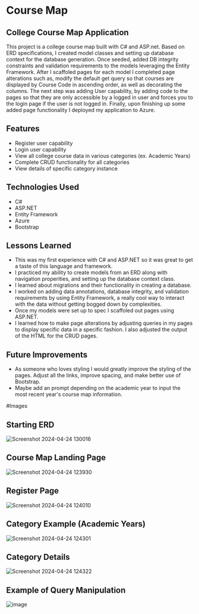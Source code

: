 # Course Map

## College Course Map Application
This project is a college course map built with C# and ASP.net. Based on ERD specifications, I created model classes and setting up database context for the database generation. Once seeded, added DB integrity constraints and validation requirements to the models leveraging the Entity Framework. After I scaffoled pages for each model I completed page alterations such as, modify the default get query so that courses are displayed by Course Code in ascending order, as well as decorating the columns. The next step was adding User capability, by adding code to the pages so that they are only accessible by a logged in user and forces you to the login page if the user is not logged in. Finally, upon finishing up some added page functionality I deployed my application to Azure.

 ## Features 
- Register user capability
- Login user capability
- View all college course data in various categories (ex. Academic Years)
- Complete CRUD functionality for all categories
- View details of specific category instance

## Technologies Used
- C#
- ASP.NET
- Entity Framework
- Azure
- Bootstrap
 
## Lessons Learned
- This was my first experience with C# and ASP.NET so it was great to get a taste of this language and framework.
- I practiced my ability to create models from an ERD along with navigation properities, and setting up the database context class.
- I learned about migrations and their functionality in creating a database.
- I worked on adding data annotations, database integrity, and validation requirements by using Entity Framework, a really cool way to interact with the data without getting bogged down by complexities.
- Once my models were set up to spec I scaffoled out pages using ASP.NET.
- I learned how to make page alterations by adjusting queries in my pages to display specific data in a specific fashion. I also adjusted the output of the HTML for the CRUD pages.

## Future Improvements 
- As someone who loves styling I would greatly improve the styling of the pages. Adjust all the links, improve spacing, and make better use of Bootstrap.
- Maybe add an prompt depending on the academic year to input the most recent year's course map information.

#Images 
## Starting ERD 
![Screenshot 2024-04-24 130016](https://github.com/tillyjay/CourseMap/assets/97525044/aa70e8e9-b7f0-46ce-ab7d-25d07e559255)

## Course Map Landing Page
![Screenshot 2024-04-24 123930](https://github.com/tillyjay/CourseMap/assets/97525044/4ee2fd19-0861-44b5-82ee-9e99ec122bf2)

## Register Page 
![Screenshot 2024-04-24 124010](https://github.com/tillyjay/CourseMap/assets/97525044/96ad0445-c22d-4684-9d1d-a246bf3520b2)

## Category Example (Academic Years)
![Screenshot 2024-04-24 124301](https://github.com/tillyjay/CourseMap/assets/97525044/9b97b7a1-6a41-4e63-b0f7-ff87f42b2849)

## Category Details 
![Screenshot 2024-04-24 124322](https://github.com/tillyjay/CourseMap/assets/97525044/234c1fee-28cc-4f50-affe-0a8d98aca94e)

## Example of Query Manipulation
![image](https://github.com/tillyjay/CourseMap/assets/97525044/e03b5dbe-c097-4ccf-ba2a-a43abf55cb11)




